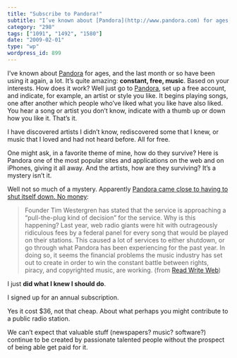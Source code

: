 ```yaml
---
title: "Subscribe to Pandora!"
subtitle: "I’ve known about [Pandora](http://www.pandora.com) for ages, and the last month or so have been usin..."
category: "298"
tags: ["1091", "1492", "1580"]
date: "2009-02-01"
type: "wp"
wordpress_id: 899
---
```

I’ve known about [Pandora](http://www.pandora.com) for ages, and the last month or so have been using it again, a lot. It’s quite amazing: **constant, free, music**. Based on your interests.
How does it work? Well just go to [Pandora](http://www.pandora.com), set up a free account, and indicate, for example, an artist or style you like. It begins playing songs, one after another which people who’ve liked what you like have also liked. You hear a song or artist you don’t know, indicate with a thumb up or down how you like it. That’s it.

I have discovered artists I didn’t know, rediscovered some that I knew, or music that I loved and had not heard before. All for free.

One might ask, in a favorite theme of mine, how do they survive? Here is Pandora one of the most popular sites and applications on the web and on iPhones, giving it all away. And the artists, how are they surviving? It’s a mystery isn’t it.

Well not so much of a mystery. Apparently [Pandora came close to having to shut itself down. No money](http://www.readwriteweb.com/archives/pandora_on_the_verge_of_closing_shop.php):

> Founder Tim Westergren has stated that the service is approaching a “pull-the-plug kind of decision” for the service. Why is this happening? Last year, web radio giants were hit with outrageously ridiculous fees by a federal panel for every song that would be played on their stations. This caused a lot of services to either shutdown, or go through what Pandora has been experiencing for the past year. In doing so, it seems the financial problems the music industry has set out to create in order to win the constant battle between rights, piracy, and copyrighted music, are working. (from [Read Write Web](http://www.readwriteweb.com/archives/pandora_on_the_verge_of_closing_shop.php))

I just **did what I knew I should do**.

I signed up for an annual subscription.

Yes it cost $36, not that cheap. About what perhaps you might contribute to a public radio station.

We can’t expect that valuable stuff (newspapers? music? software?) continue to be created by passionate talented people without the prospect of being able get paid for it.